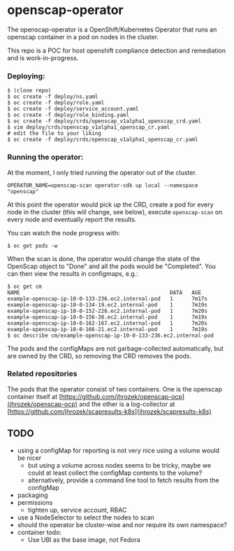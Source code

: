 # openscap-operator

The openscap-operator is a OpenShift/Kubernetes Operator that runs an
openscap container in a pod on nodes in the cluster.

This repo is a POC for host openshift compliance detection and remediation
and is work-in-progress.

### Deploying:
```
$ (clone repo)
$ oc create -f deploy/ns.yaml
$ oc create -f deploy/role.yaml
$ oc create -f deploy/service_account.yaml
$ oc create -f deploy/role_binding.yaml
$ oc create -f deploy/crds/openscap_v1alpha1_openscap_crd.yaml
$ vim deploy/crds/openscap_v1alpha1_openscap_cr.yaml
# edit the file to your liking
$ oc create -f deploy/crds/openscap_v1alpha1_openscap_cr.yaml
```

### Running the operator:
At the moment, I only tried running the operator out of the cluster.

```
OPERATOR_NAME=openscap-scan operator-sdk up local --namespace "openscap"
```

At this point the operator would pick up the CRD, create a pod for every
node in the cluster (this will change, see below), execute `openscap-scan`
on every node and eventually report the results.

You can watch the node progress with:
```
$ oc get pods -w
```

When the scan is done, the operator would change the state of the OpenScap
object to "Done" and all the pods would be "Completed". You can then view
the results in configmaps, e.g.:
```
$ oc get cm
NAME                                                DATA   AGE
example-openscap-ip-10-0-133-236.ec2.internal-pod   1      7m17s
example-openscap-ip-10-0-134-19.ec2.internal-pod    1      7m19s
example-openscap-ip-10-0-152-226.ec2.internal-pod   1      7m20s
example-openscap-ip-10-0-156-38.ec2.internal-pod    1      7m19s
example-openscap-ip-10-0-162-167.ec2.internal-pod   1      7m20s
example-openscap-ip-10-0-166-21.ec2.internal-pod    1      7m19s
$ oc describe cm/example-openscap-ip-10-0-133-236.ec2.internal-pod
```

The pods and the configMaps are not garbage-collected automatically, but are owned by the CRD,
so removing the CRD removes the pods.

### Related repositories
The pods that the operator consist of two containers. One is the openscap
container itself at [https://github.com/jhrozek/openscap-ocp](jhrozek/openscap-ocp)
and the other is a log-collector at [https://github.com/jhrozek/scapresults-k8s](jhrozek/scapresults-k8s)


## TODO
- using a configMap for reporting is not very nice using a volume would be nicer
  - but using a volume across nodes seems to be tricky, maybe we could at least
  collect the configMap contents to the volume?
  - alternatively, provide a command line tool to fetch results from the configMap
- packaging
- permissions
  - tighten up, service account, RBAC
- use a NodeSelector to select the nodes to scan
- should the operator be cluster-wise and nor require its own namespace?
- container todo:
  - Use UBI as the base image, not Fedora
